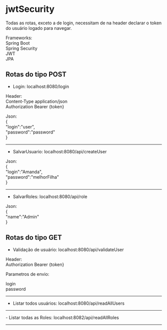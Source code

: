 # jwtSecurity



Todas as rotas, exceto a de login, necessitam de na header declarar o token do usuário logado para navegar.<br>

Frameworks: <br>
Spring Boot<br>
Spring Security<br>
JWT<br>
JPA<br>


## Rotas do tipo POST

- Login:  localhost:8080/login<br>

Header:<br>
Content-Type       application/json<br>
Authorization Bearer {token} <br>

 Json:<br>
{<br>
	"login":"user",<br>
	"password":"password"<br>
}
<br><hr>
- SalvarUsuario: localhost:8080/api/createUser

Json:<br>
{<br>
	"login":"Amanda",<br>
	"password":"melhorFilha"<br>
}
<br><hr>
- SalvarRoles: localhost:8080/api/role

Json:<br>
{<br>
	"name":"Admin"<br>
}
<br>
## Rotas do tipo GET


- Validação de usuário: localhost:8080/api/validateUser<br>

Header:<br>
Authorization Bearer {token} <br>

Parametros de envio:

login <br>
password <br>
<hr>

- Listar todos usuários:  localhost:8080/api/readAllUsers<br>
<hr>
- Listar todas as Roles: localhost:8082/api/readAllRoles<br>
<hr>
